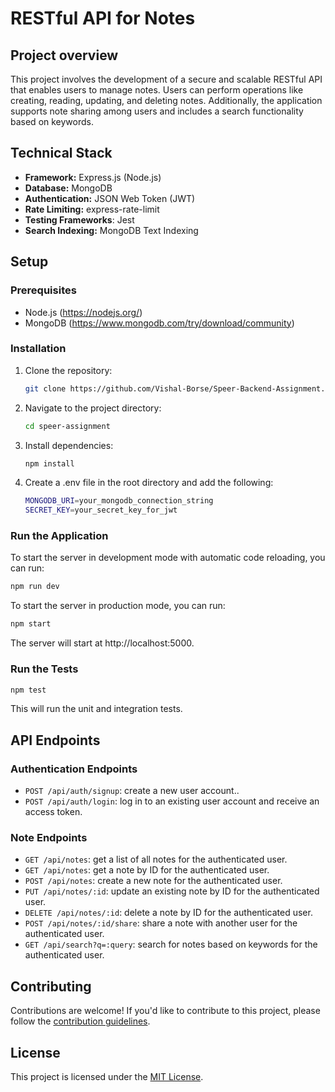 # RESTful API for Notes

## Project overview
This project involves the development of a secure and scalable RESTful API that enables users to manage notes. Users can perform operations like creating, reading, updating, and deleting notes. Additionally, the application supports note sharing among users and includes a search functionality based on keywords.

## Technical Stack
- **Framework:** Express.js (Node.js)
- **Database:** MongoDB
- **Authentication:** JSON Web Token (JWT)
- **Rate Limiting:** express-rate-limit
- **Testing Frameworks**: Jest
- **Search Indexing:** MongoDB Text Indexing

## Setup
### Prerequisites
- Node.js (https://nodejs.org/)
- MongoDB (https://www.mongodb.com/try/download/community)

### Installation
1. Clone the repository:

   ```bash
   git clone https://github.com/Vishal-Borse/Speer-Backend-Assignment.git
   ```

2. Navigate to the project directory:

   ```bash
   cd speer-assignment
   ```

3. Install dependencies:

   ```bash
   npm install
   ```

4. Create a .env file in the root directory and add the following:

   ```bash
   MONGODB_URI=your_mongodb_connection_string
   SECRET_KEY=your_secret_key_for_jwt
   ```
   
### Run the Application

   To start the server in development mode with automatic code reloading, you can run:
   ```bash
   npm run dev
   ```

   To start the server in production mode, you can run:
   ```bash
   npm start
   ```
The server will start at http://localhost:5000.

### Run the Tests

   ```bash
   npm test
   ```
This will run the unit and integration tests.


## API Endpoints

### Authentication Endpoints
- `POST /api/auth/signup`: create a new user account..
- `POST /api/auth/login`: log in to an existing user account and receive an access token.

### Note Endpoints
- `GET /api/notes`: get a list of all notes for the authenticated user.
- `GET /api/notes`: get a note by ID for the authenticated user.
- `POST /api/notes`: create a new note for the authenticated user.
- `PUT /api/notes/:id`: update an existing note by ID for the authenticated user.
- `DELETE /api/notes/:id`: delete a note by ID for the authenticated user.
- `POST /api/notes/:id/share`: share a note with another user for the authenticated user.
- `GET /api/search?q=:query`: search for notes based on keywords for the authenticated user.

## Contributing

Contributions are welcome! If you'd like to contribute to this project, please follow the [contribution guidelines](CONTRIBUTING.md).

## License

This project is licensed under the [MIT License](LICENSE).
